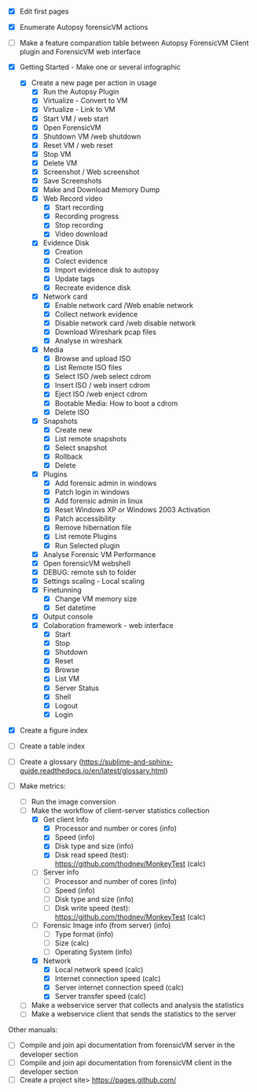 - [x] Edit first pages
- [x] Enumerate Autopsy forensicVM actions
- [ ] Make a feature comparation table between Autopsy ForensicVM Client plugin and ForensicVM web interface
- [x] Getting Started - Make one or several infographic
   - [x] Create a new page per action in usage
      - [x] Run the Autopsy Plugin
      - [x] Virtualize - Convert to VM
      - [x] Virtualize - Link to VM
      - [x] Start VM / web start
      - [x] Open ForensicVM
      - [x] Shutdown VM /web shutdown
      - [x] Reset VM / web reset
      - [x] Stop VM
      - [x] Delete VM
      - [x] Screenshot / Web screenshot
      - [x] Save Screenshots
      - [x] Make and Download Memory Dump
      - [x] Web Record video
         - [x] Start recording
         - [x] Recording progress
         - [x] Stop recording
         - [x] Video download
      - [x] Evidence Disk
         - [x] Creation
         - [x] Colect evidence
         - [x] Import evidence disk to autopsy
         - [x] Update tags
         - [x] Recreate evidence disk         
      - [x] Network card
         - [x] Enable network card /Web enable network
         - [x] Collect network evidence
         - [x] Disable network card /web disable network
         - [x] Download Wireshark pcap files
         - [x] Analyse in wireshark
      - [x] Media
         - [x] Browse and upload ISO
         - [x] List Remote ISO files
         - [x] Select ISO /web select cdrom         
         - [x] Insert ISO / web insert cdrom
         - [x] Eject ISO /web enject cdrom                  
         - [x] Bootable Media: How to boot a cdrom
         - [x] Delete ISO
      - [x] Snapshots
         - [x] Create new
         - [x] List remote snapshots
         - [x] Select snapshot
         - [x] Rollback
         - [x] Delete
      - [x] Plugins
        - [x] Add forensic admin in windows
        - [x] Patch login in windows
        - [x] Add forensic admin in linux
        - [x] Reset Windows XP or Windows 2003 Activation
        - [x] Patch accessibility
        - [x] Remove hibernation file
        - [x] List remote Plugins
        - [x] Run Selected plugin         
      - [x] Analyse Forensic VM Performance
      - [x] Open forensicVM webshell
      - [x] DEBUG: remote ssh to folder
      - [x] Settings scaling - Local scaling
      - [x] Finetunning
         - [x] Change VM memory size
         - [x] Set datetime
      - [x] Output console
      - [x] Colaboration framework - web interface
         - [x] Start
         - [x] Stop
         - [x] Shutdown
         - [x] Reset
         - [x] Browse
         - [x] List VM
         - [x] Server Status
         - [x] Shell
         - [x] Logout
         - [x] Login
- [x] Create a figure index
- [ ] Create a table index
- [ ] Create a glossary (https://sublime-and-sphinx-guide.readthedocs.io/en/latest/glossary.html)


- [ ] Make metrics:
   - [ ] Run the image conversion
   - [ ] Make the workflow of client-server statistics collection
      - [x] Get client Info
         - [x] Processor and number or cores (info)
         - [x] Speed (info)
         - [x] Disk type and size (info)
         - [x] Disk read speed (test): https://github.com/thodnev/MonkeyTest (calc)
      - [ ] Server info
         - [ ] Processor and number of cores (info)
         - [ ] Speed (info)
         - [ ] Disk type and size (info)
         - [ ] Disk write speed (test): https://github.com/thodnev/MonkeyTest (calc)
      - [ ] Forensic Image info (from server) (info)
         - [ ] Type format (info)
         - [ ] Size (calc)
         - [ ] Operating System (info)
      - [x] Network
         - [x] Local network speed (calc)
         - [x] Internet connection speed (calc)
         - [x] Server internet connection speed (calc)
         - [x] Server transfer speed (calc)
   - [ ] Make a webservice server that collects and analysis the statistics
   - [ ] Make a webservice client that sends the statistics to the server

Other manuals:
- [ ] Compile and join api documentation from forensicVM server in the developer section
- [ ] Compile and join api documentation from forensicVM client in the developer section
- [ ] Create a project site> https://pages.github.com/
